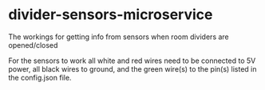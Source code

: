 # divider-sensors-microservice
The workings for getting info from sensors when room dividers are opened/closed

For the sensors to work all white and red wires need to be connected to 5V power, all black wires to ground, and the green wire(s) to the pin(s) listed in the config.json file.
